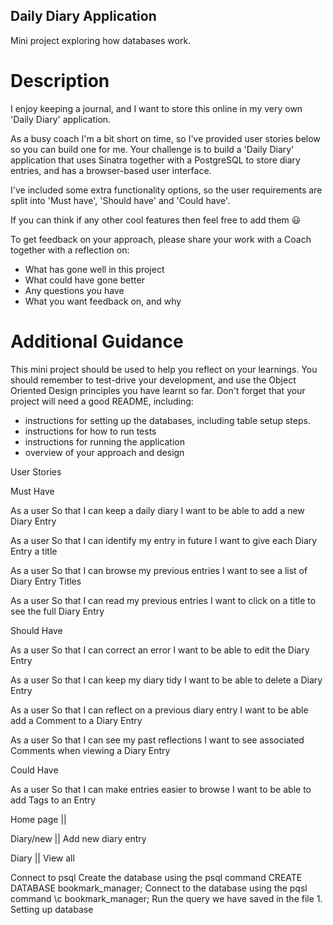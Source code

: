 ## Daily Diary Application ##

Mini project exploring how databases work.

# Description #
I enjoy keeping a journal, and I want to store this online in my very own 'Daily Diary' application.

As a busy coach I'm a bit short on time, so I've provided user stories below so you can build one for me. Your challenge is to build a 'Daily Diary' application that uses Sinatra together with a PostgreSQL to store diary entries, and has a browser-based user interface.

I've included some extra functionality options, so the user requirements are split into 'Must have', 'Should have' and 'Could have'.

If you can think if any other cool features then feel free to add them 😃

To get feedback on your approach, please share your work with a Coach together with a reflection on:
- What has gone well in this project
- What could have gone better
- Any questions you have
- What you want feedback on, and why

# Additional Guidance #
This mini project should be used to help you reflect on your learnings.
You should remember to test-drive your development, and use the Object Oriented Design principles you have learnt so far.
Don't forget that your project will need a good README, including:
- instructions for setting up the databases, including table setup steps.
- instructions for how to run tests
- instructions for running the application
- overview of your approach and design

User Stories

Must Have

As a user
So that I can keep a daily diary
I want to be able to add a new Diary Entry

As a user
So that I can identify my entry in future
I want to give each Diary Entry a title

As a user
So that I can browse my previous entries
I want to see a list of Diary Entry Titles

As a user
So that I can read my previous entries
I want to click on a title to see the full Diary Entry

Should Have

As a user
So that I can correct an error
I want to be able to edit the Diary Entry

As a user
So that I can keep my diary tidy
I want to be able to delete a Diary Entry

As a user
So that I can reflect on a previous diary entry
I want to be able add a Comment to a Diary Entry

As a user
So that I can see my past reflections
I want to see associated Comments when viewing a Diary Entry

Could Have

As a user
So that I can make entries easier to browse
I want to be able to add Tags to an Entry


Home page  || 

Diary/new  || Add new diary entry

Diary      || View all 


Connect to psql
Create the database using the psql command CREATE DATABASE bookmark_manager;
Connect to the database using the pqsl command \c bookmark_manager;
Run the query we have saved in the file 1. Setting up database